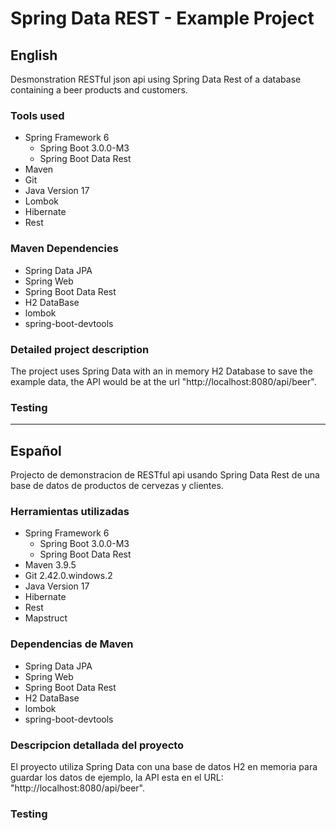 # Spring Data REST - Example Project

## English
Desmonstration RESTful json api using Spring Data Rest of a database containing a beer products and customers.

### Tools used
- Spring Framework 6
    - Spring Boot 3.0.0-M3
    - Spring Boot Data Rest
- Maven
- Git 
- Java Version 17
- Lombok
- Hibernate
- Rest


### Maven Dependencies
- Spring Data JPA
- Spring Web
- Spring Boot Data Rest
- H2 DataBase
- lombok
- spring-boot-devtools

### Detailed project description
The project uses Spring Data with an in memory H2 Database to save the example data, the API would be at the url "http://localhost:8080/api/beer". 

### Testing




___________________________________________________



## Español
Projecto de demonstracion de RESTful api usando Spring Data Rest de una base de datos de productos de cervezas y clientes.

### Herramientas utilizadas
- Spring Framework 6
    - Spring Boot 3.0.0-M3
    - Spring Boot Data Rest
- Maven 3.9.5
- Git 2.42.0.windows.2
- Java Version 17
- Hibernate
- Rest
- Mapstruct

### Dependencias de Maven 
- Spring Data JPA
- Spring Web
- Spring Boot Data Rest
- H2 DataBase
- lombok
- spring-boot-devtools

### Descripcion detallada del proyecto
El proyecto utiliza Spring Data con una base de datos H2 en memoria para guardar los datos de ejemplo, la API esta en el URL: "http://localhost:8080/api/beer".

### Testing
